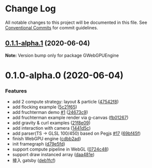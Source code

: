 # Change Log

All notable changes to this project will be documented in this file.
See [Conventional Commits](https://conventionalcommits.org) for commit guidelines.

## [0.1.1-alpha.1](https://github.com/antvis/GWebGPUEngine/compare/v0.1.0-alpha.0...v0.1.1-alpha.1) (2020-06-04)

**Note:** Version bump only for package GWebGPUEngine





# 0.1.0-alpha.0 (2020-06-04)

### Features

- add 2 compute strategy: layout & particle ([47542f8](https://github.com/antvis/GWebGPUEngine/commit/47542f8a8cd60543b9912bd4f739678465416178))
- add flocking example ([5c21f65](https://github.com/antvis/GWebGPUEngine/commit/5c21f65d4477d41314e983e80ccbaa8bc2cd42dd))
- add fruchterman demo [#1](https://github.com/antvis/GWebGPUEngine/issues/1) ([24673c9](https://github.com/antvis/GWebGPUEngine/commit/24673c911cb70535b05627c002b0d54a356b4ba0))
- add fruchterman example render via g-canvas ([fb01267](https://github.com/antvis/GWebGPUEngine/commit/fb01267a6da5a21db98e7b06a48c8c18527fbcfb))
- add gravity & curl examples ([21f8e09](https://github.com/antvis/GWebGPUEngine/commit/21f8e096600893af21360fcb51fb421667a34f81))
- add interaction with camera ([1441d5c](https://github.com/antvis/GWebGPUEngine/commit/1441d5cf8712503bf9a121ac5e5ed92021f7da38))
- add parser(TS -> GLSL 100/450) based on Pegjs [#17](https://github.com/antvis/GWebGPUEngine/issues/17) ([69bf45f](https://github.com/antvis/GWebGPUEngine/commit/69bf45f1fb41c1c6c6d1dfec4b60f8a4cb9fecef))
- finish WebGPU engine ([cdbb2ad](https://github.com/antvis/GWebGPUEngine/commit/cdbb2ad5a15e0cf9038b794bb1320033f0a2ff03))
- init framegraph ([d79e5fd](https://github.com/antvis/GWebGPUEngine/commit/d79e5fdf9a64a9795ab31bc22b74551d2e7c5e8e))
- support compute pipeline in WebGL ([0724c48](https://github.com/antvis/GWebGPUEngine/commit/0724c488d948f650f8d34da3cfa7ba38067aae3a))
- support draw instanced array ([daa481e](https://github.com/antvis/GWebGPUEngine/commit/daa481e7c0b0de272fbfb237917815735aaf9eee))
- 接入 gatsby ([deb1fcf](https://github.com/antvis/GWebGPUEngine/commit/deb1fcfe87eeacc02d38c34a68e3096c32d29cc8))
